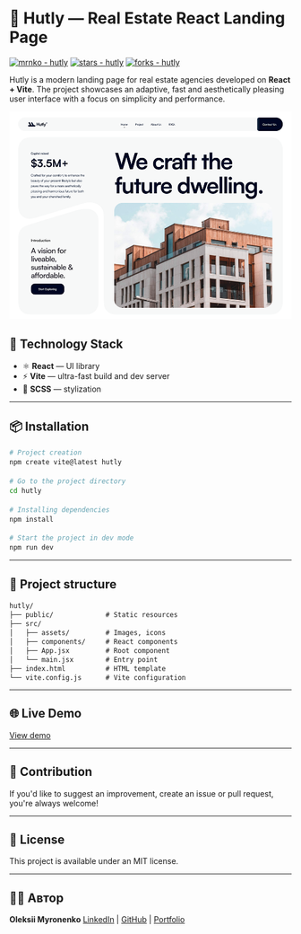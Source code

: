# 🏡 Hutly — Real Estate React Landing Page

[![mrnko - hutly](https://img.shields.io/static/v1?label=mrnko&message=hutly&color=blue&logo=github)](https://github.com/mrnko/hutly 'Go to GitHub repo')
[![stars - hutly](https://img.shields.io/github/stars/mrnko/hutly?style=social)](https://github.com/mrnko/hutly)
[![forks - hutly](https://img.shields.io/github/forks/mrnko/hutly?style=social)](https://github.com/mrnko/hutly)

Hutly is a modern landing page for real estate agencies developed on **React + Vite**. The project showcases an adaptive, fast and aesthetically pleasing user interface with a focus on simplicity and performance.

![Hutly Screenshot](./preview.png)

## 🚀 Technology Stack

- ⚛️ **React** — UI library
- ⚡ **Vite** — ultra-fast build and dev server
- 🎨 **SCSS** — stylization

---

## 📦 Installation

```bash
# Project creation
npm create vite@latest hutly

# Go to the project directory
cd hutly

# Installing dependencies
npm install

# Start the project in dev mode
npm run dev
```

---

## 📁 Project structure

```
hutly/
├── public/             # Static resources
├── src/
│   ├── assets/         # Images, icons
│   ├── components/     # React components
│   ├── App.jsx         # Root component
│   └── main.jsx        # Entry point
├── index.html          # HTML template
└── vite.config.js      # Vite configuration
```

---

## 🌐 Live Demo

[View demo](https://ваш-домен.vercel.app)

---

## 🤝 Contribution

If you'd like to suggest an improvement, create an issue or pull request, you're always welcome!

---

## 📄 License

This project is available under an MIT license.

---

## 🧑‍💻 Автор

**Oleksii Myronenko**
[LinkedIn](https://linkedin.com/in/oleksii-myronenko) | [GitHub](https://github.com/mrnko) | [Portfolio](https://mrnko.com)
